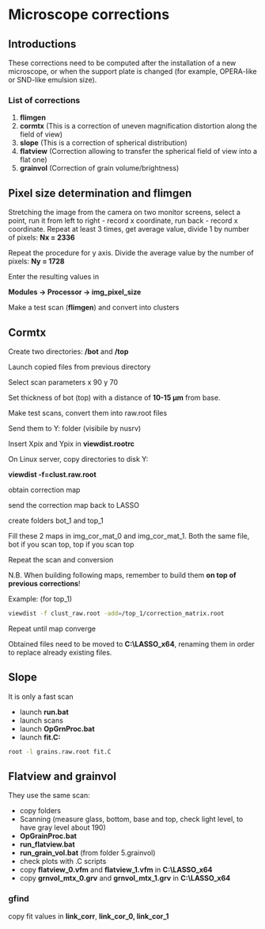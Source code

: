 # Microscope corrections

## Introductions

These corrections need to be computed after the installation of a new microscope, or when the support plate is changed (for example, OPERA-like or SND-like emulsion size).&#x20;

### List of corrections

1. **flimgen**
2. **cormtx** (This is a correction of uneven magnification distortion along the field of view)
3. **slope** (This is a correction of spherical distribution)
4. **flatview** (Correction allowing to transfer the spherical field of view into a flat one)
5. **grainvol** (Correction of grain volume/brightness)

## Pixel size determination and flimgen

Stretching the image from the camera on two monitor screens, select a point, run it from left to right - record x coordinate, run back - record x coordinate. Repeat at least 3 times, get average value, divide 1 by number of pixels: **Nx = 2336**

Repeat the procedure for y axis. Divide the average value by the number of pixels: **Ny = 1728**&#x20;

Enter the resulting values in&#x20;

&#x20;**Modules -> Processor -> img\_pixel\_size**

Make a test scan (**flimgen**) and convert into clusters

## Cormtx

Create two directories: **/bot** and **/top**

Launch copied files from previous directory

Select scan parameters x 90 y 70

Set thickness of bot (top) with a distance of **10-15 μm** from base.&#x20;

Make test scans, convert them into raw.root files

Send them to Y: folder (visibile by nusrv)

Insert Xpix and Ypix in **viewdist.rootrc**

On Linux server, copy directories to disk Y:

**viewdist -f=clust.raw.root**

obtain correction map

send the correction map back to LASSO

create folders bot\_1 and top\_1

Fill these 2 maps in img\_cor\_mat\_0 and img\_cor\_mat\_1. Both the same file, bot if you scan top, top if you scan top

Repeat the scan and conversion

N.B. When building following maps, remember to build them **on top of previous corrections**!

Example: (for top\_1)

```bash
viewdist -f clust_raw.root -add=/top_1/correction_matrix.root
```

Repeat until map converge

Obtained files need to be moved to **C:\LASSO\_x64**, renaming them in order to replace already existing files.

## Slope

It is only a fast scan

* launch **run.bat**
* launch scans
* launch **OpGrnProc.bat**
* launch **fit.C:**

```bash
root -l grains.raw.root fit.C
```

## Flatview and grainvol

They use the same scan:

* copy folders
* Scanning (measure glass, bottom, base and top, check light level, to have gray level about 190)
* **OpGrainProc.bat**
* **run\_flatview.bat**
* **run\_grain\_vol.bat** (from folder 5.grainvol)
* check plots with .C scripts
* copy **flatview\_0.vfm** and **flatview\_1.vfm** in **C:\LASSO\_x64**
* copy **grnvol\_mtx\_0.grv** and **grnvol\_mtx\_1.grv** in **C:\LASSO\_x64**

### gfind

copy fit values in **link\_corr**, **link\_cor\_0, link\_cor\_1**
